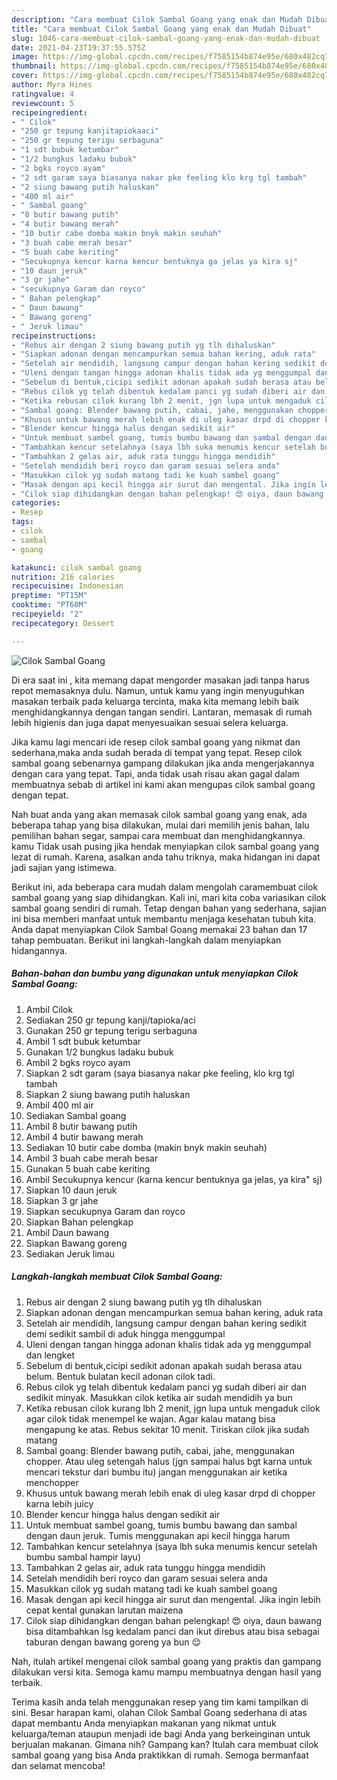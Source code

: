 ```yaml
---
description: "Cara membuat Cilok Sambal Goang yang enak dan Mudah Dibuat"
title: "Cara membuat Cilok Sambal Goang yang enak dan Mudah Dibuat"
slug: 1046-cara-membuat-cilok-sambal-goang-yang-enak-dan-mudah-dibuat
date: 2021-04-23T19:37:55.575Z
image: https://img-global.cpcdn.com/recipes/f7585154b874e95e/680x482cq70/cilok-sambal-goang-foto-resep-utama.jpg
thumbnail: https://img-global.cpcdn.com/recipes/f7585154b874e95e/680x482cq70/cilok-sambal-goang-foto-resep-utama.jpg
cover: https://img-global.cpcdn.com/recipes/f7585154b874e95e/680x482cq70/cilok-sambal-goang-foto-resep-utama.jpg
author: Myra Hines
ratingvalue: 4
reviewcount: 5
recipeingredient:
- " Cilok"
- "250 gr tepung kanjitapiokaaci"
- "250 gr tepung terigu serbaguna"
- "1 sdt bubuk ketumbar"
- "1/2 bungkus ladaku bubuk"
- "2 bgks royco ayam"
- "2 sdt garam saya biasanya nakar pke feeling klo krg tgl tambah"
- "2 siung bawang putih haluskan"
- "400 ml air"
- " Sambal goang"
- "8 butir bawang putih"
- "4 butir bawang merah"
- "10 butir cabe domba makin bnyk makin seuhah"
- "3 buah cabe merah besar"
- "5 buah cabe keriting"
- "Secukupnya kencur karna kencur bentuknya ga jelas ya kira sj"
- "10 daun jeruk"
- "3 gr jahe"
- "secukupnya Garam dan royco"
- " Bahan pelengkap"
- " Daun bawang"
- " Bawang goreng"
- " Jeruk limau"
recipeinstructions:
- "Rebus air dengan 2 siung bawang putih yg tlh dihaluskan"
- "Siapkan adonan dengan mencampurkan semua bahan kering, aduk rata"
- "Setelah air mendidih, langsung campur dengan bahan kering sedikit demi sedikit sambil di aduk hingga menggumpal"
- "Uleni dengan tangan hingga adonan khalis tidak ada yg menggumpal dan lengket"
- "Sebelum di bentuk,cicipi sedikit adonan apakah sudah berasa atau belum. Bentuk bulatan kecil adonan cilok tadi."
- "Rebus cilok yg telah dibentuk kedalam panci yg sudah diberi air dan sedikit minyak. Masukkan cilok ketika air sudah mendidih ya bun"
- "Ketika rebusan cilok kurang lbh 2 menit, jgn lupa untuk mengaduk cilok agar cilok tidak menempel ke wajan. Agar kalau matang bisa mengapung ke atas. Rebus sekitar 10 menit. Tiriskan cilok jika sudah matang"
- "Sambal goang: Blender bawang putih, cabai, jahe, menggunakan chopper. Atau uleg setengah halus (jgn sampai halus bgt karna untuk mencari tekstur dari bumbu itu) jangan menggunakan air ketika menchopper"
- "Khusus untuk bawang merah lebih enak di uleg kasar drpd di chopper karna lebih juicy"
- "Blender kencur hingga halus dengan sedikit air"
- "Untuk membuat sambel goang, tumis bumbu bawang dan sambal dengan daun jeruk. Tumis menggunakan api kecil hingga harum"
- "Tambahkan kencur setelahnya (saya lbh suka menumis kencur setelah bumbu sambal hampir layu)"
- "Tambahkan 2 gelas air, aduk rata tunggu hingga mendidih"
- "Setelah mendidih beri royco dan garam sesuai selera anda"
- "Masukkan cilok yg sudah matang tadi ke kuah sambel goang"
- "Masak dengan api kecil hingga air surut dan mengental. Jika ingin lebih cepat kental gunakan larutan maizena"
- "Cilok siap dihidangkan dengan bahan pelengkap! 😍 oiya, daun bawang bisa ditambahkan lsg kedalam panci dan ikut direbus atau bisa sebagai taburan dengan bawang goreng ya bun 😌"
categories:
- Resep
tags:
- cilok
- sambal
- goang

katakunci: cilok sambal goang 
nutrition: 216 calories
recipecuisine: Indonesian
preptime: "PT15M"
cooktime: "PT60M"
recipeyield: "2"
recipecategory: Dessert

---
```



![Cilok Sambal Goang](https://img-global.cpcdn.com/recipes/f7585154b874e95e/680x482cq70/cilok-sambal-goang-foto-resep-utama.jpg)

Di era  saat ini , kita memang dapat mengorder masakan jadi tanpa harus repot memasaknya dulu. Namun, untuk kamu yang ingin menyuguhkan masakan terbaik pada keluarga tercinta, maka kita memang lebih baik menghidangkannya dengan tangan sendiri. Lantaran, memasak di rumah lebih higienis dan juga dapat menyesuaikan sesuai selera keluarga.

Jika kamu lagi mencari ide resep cilok sambal goang yang nikmat dan sederhana,maka anda sudah berada di tempat yang tepat. Resep cilok sambal goang  sebenarnya gampang dilakukan jika anda mengerjakannya dengan cara yang tepat. Tapi, anda tidak usah risau akan gagal dalam membuatnya 
sebab di artikel ini kami akan mengupas cilok sambal goang dengan tepat.  



Nah buat anda yang akan memasak cilok sambal goang yang enak, ada beberapa tahap yang bisa dilakukan, mulai dari memilih jenis bahan, lalu pemilihan bahan segar, sampai cara membuat dan menghidangkannya. kamu Tidak usah pusing jika hendak menyiapkan cilok sambal goang yang lezat di rumah. Karena, asalkan anda  tahu triknya, maka hidangan ini dapat jadi sajian yang istimewa.

Berikut ini, ada beberapa cara mudah dalam mengolah caramembuat cilok sambal goang yang siap dihidangkan. Kali ini, mari kita coba variasikan cilok sambal goang sendiri di rumah. Tetap dengan bahan yang sederhana, sajian ini bisa memberi manfaat untuk membantu menjaga kesehatan tubuh kita. Anda dapat menyiapkan Cilok Sambal Goang memakai 23 bahan dan 17 tahap pembuatan. Berikut ini langkah-langkah dalam menyiapkan hidangannya.

<!--inarticleads1-->

##### Bahan-bahan dan bumbu yang digunakan untuk menyiapkan Cilok Sambal Goang:

1. Ambil  Cilok
1. Sediakan 250 gr tepung kanji/tapioka/aci
1. Gunakan 250 gr tepung terigu serbaguna
1. Ambil 1 sdt bubuk ketumbar
1. Gunakan 1/2 bungkus ladaku bubuk
1. Ambil 2 bgks royco ayam
1. Siapkan 2 sdt garam (saya biasanya nakar pke feeling, klo krg tgl tambah
1. Siapkan 2 siung bawang putih haluskan
1. Ambil 400 ml air
1. Sediakan  Sambal goang
1. Ambil 8 butir bawang putih
1. Ambil 4 butir bawang merah
1. Sediakan 10 butir cabe domba (makin bnyk makin seuhah)
1. Ambil 3 buah cabe merah besar
1. Gunakan 5 buah cabe keriting
1. Ambil Secukupnya kencur (karna kencur bentuknya ga jelas, ya kira&#34; sj)
1. Siapkan 10 daun jeruk
1. Siapkan 3 gr jahe
1. Siapkan secukupnya Garam dan royco
1. Siapkan  Bahan pelengkap
1. Ambil  Daun bawang
1. Siapkan  Bawang goreng
1. Sediakan  Jeruk limau




<!--inarticleads2-->

##### Langkah-langkah membuat Cilok Sambal Goang:

1. Rebus air dengan 2 siung bawang putih yg tlh dihaluskan
1. Siapkan adonan dengan mencampurkan semua bahan kering, aduk rata
1. Setelah air mendidih, langsung campur dengan bahan kering sedikit demi sedikit sambil di aduk hingga menggumpal
1. Uleni dengan tangan hingga adonan khalis tidak ada yg menggumpal dan lengket
1. Sebelum di bentuk,cicipi sedikit adonan apakah sudah berasa atau belum. Bentuk bulatan kecil adonan cilok tadi.
1. Rebus cilok yg telah dibentuk kedalam panci yg sudah diberi air dan sedikit minyak. Masukkan cilok ketika air sudah mendidih ya bun
1. Ketika rebusan cilok kurang lbh 2 menit, jgn lupa untuk mengaduk cilok agar cilok tidak menempel ke wajan. Agar kalau matang bisa mengapung ke atas. Rebus sekitar 10 menit. Tiriskan cilok jika sudah matang
1. Sambal goang: Blender bawang putih, cabai, jahe, menggunakan chopper. Atau uleg setengah halus (jgn sampai halus bgt karna untuk mencari tekstur dari bumbu itu) jangan menggunakan air ketika menchopper
1. Khusus untuk bawang merah lebih enak di uleg kasar drpd di chopper karna lebih juicy
1. Blender kencur hingga halus dengan sedikit air
1. Untuk membuat sambel goang, tumis bumbu bawang dan sambal dengan daun jeruk. Tumis menggunakan api kecil hingga harum
1. Tambahkan kencur setelahnya (saya lbh suka menumis kencur setelah bumbu sambal hampir layu)
1. Tambahkan 2 gelas air, aduk rata tunggu hingga mendidih
1. Setelah mendidih beri royco dan garam sesuai selera anda
1. Masukkan cilok yg sudah matang tadi ke kuah sambel goang
1. Masak dengan api kecil hingga air surut dan mengental. Jika ingin lebih cepat kental gunakan larutan maizena
1. Cilok siap dihidangkan dengan bahan pelengkap! 😍 oiya, daun bawang bisa ditambahkan lsg kedalam panci dan ikut direbus atau bisa sebagai taburan dengan bawang goreng ya bun 😌




Nah, itulah artikel mengenai  cilok sambal goang  yang praktis dan gampang dilakukan versi kita. Semoga kamu mampu membuatnya dengan hasil yang terbaik. 

Terima kasih anda telah menggunakan resep yang tim kami tampilkan di sini. Besar harapan kami, olahan  Cilok Sambal Goang sederhana di atas dapat membantu Anda menyiapkan makanan yang nikmat untuk keluarga/teman ataupun menjadi ide bagi Anda yang berkeinginan untuk berjualan makanan. Gimana nih? Gampang kan? Itulah cara membuat cilok sambal goang yang bisa Anda praktikkan di rumah. Semoga bermanfaat dan selamat mencoba!

